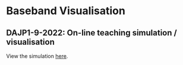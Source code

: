 # Baseband Visualisation
## DAJP1-9-2022: On-line teaching simulation / visualisation

View the simulation [here](https://benmillar-york.github.io/BasebanVisualisation/).
